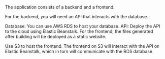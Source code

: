 The application consists of a backend and a frontend.

For the backend, you will need an API that interacts with the database.

Database: You can use AWS RDS to host your database.
API: Deploy the API to the cloud using Elastic Beanstalk.
For the frontend, the files generated after building will be deployed as a static website.

Use S3 to host the frontend.
The frontend on S3 will interact with the API on Elastic Beanstalk, which in turn will communicate with the RDS database.
